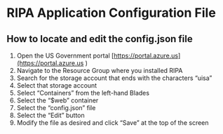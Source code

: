 # RIPA Application Configuration File

## How to locate and edit the config.json file

1.	Open the US Government portal [https://portal.azure.us](https://portal.azure.us )
2.	Navigate to the Resource Group where you installed RIPA
3.	Search for the storage account that ends with the characters “uisa”
4.	Select that storage account
5.	Select “Containers” from the left-hand Blades
6.	Select the “$web” container
7.	Select the “config.json” file
8.	Select the “Edit” button
10.	Modify the file as desired and click “Save” at the top of the screen

